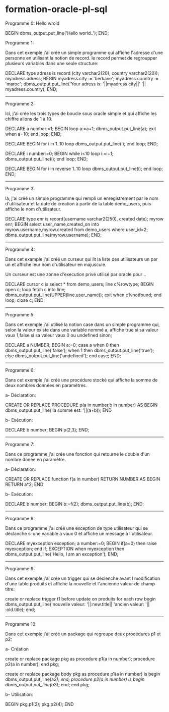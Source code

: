 # formation-oracle-pl-sql


Programme 0: Hello wrold

BEGIN
dbms_output.put_line('Hello world..');
END;

Programme 1:

Dans cet exemple j'ai créé un simple programme qui affiche l'adresse d'une personne en utilisant la notion de record.
le record permet de regroupper plusieurs variables dans une seule structure:

DECLARE
type adress is record (city varchar2(20), country varchar2(20));
myadress adress;
BEGIN
myadress.city := 'berkane';
myadress.country := 'maroc';
dbms_output.put_line('Your adress is: '||myadress.city||' '|| myadress.country);
END;

-------------------------
Programme 2:

Ici, j'ai crée les trois types de boucle sous oracle simple et qui affiche les chiffre allons de 1 à 10.

DECLARE
a number:=1;
BEGIN
loop
a:=a+1;
dbms_output.put_line(a);
exit when a=10;
end loop;
END;

DECLARE
BEGIN
for i in 1..10 loop
dbms_output.put_line(i);
end loop;
END;


DECLARE
i number:=0;
BEGIN
while i<10 loop
i:=i+1;
dbms_output.put_line(i);
end loop;
END;


DECLARE
BEGIN
for i in reverse 1..10 loop
dbms_output.put_line(i);
end loop;
END;


------------------------
Programme 3:

là, j'ai créé un simple programme qui rempli un enregistrement par le nom d'utilisateur et la date de creation à partir
de la table demo_users, puis affiche le nom d'utilisateur.

DECLARE
type enr is record(username varchar2(250), created date);
myrow enr;
BEGIN
select user_name,created_on into myrow.username,myrow.created
from demo_users
where user_id=2;
dbms_output.put_line(myrow.username);
END;

---------------------------
Programme 4:

Dans cet example j'ai créé un curseur qui lit la liste des utilisateurs un par un
 et affiche leur nom d'utilisateur en majuscule.

Un curseur est une zonne d'execution privé utilisé par oracle pour ..

DECLARE
cursor c is select * from demo_users;
line c%rowtype;
BEGIN
open c;
loop
fetch c into line;
dbms_output.put_line(UPPER(line.user_name));
exit when c%notfound;
end loop;
close c;
END;

----------------------------
Programme 5:

Dans cet exemple j'ai utilisé la notion case dans un simple programme qui, selon la valeur existe dans 
une variable nommé a, affiche true si sa valeur vaux 1,false si sa valeur vaux 0 ou undefined sinon;

DECLARE
a NUMBER;
BEGIN
a:=0;
case a
when 0 then dbms_output.put_line('false');
when 1 then dbms_output.put_line('true');
else dbms_output.put_line('undefined');
end case;
END;

---------------------------
Programme 6:

Dans cet exemple j'ai créé une procédure stocké qui affiche la somme de deux nombres données en paramétres.


a- Déclaration:

CREATE OR REPLACE PROCEDURE p(a in number,b in number)
AS
BEGIN
dbms_output.put_line('la somme est: '||(a+b));
END

b- Exécution:

DECLARE 
b number;
BEGIN
p(2,3);
END;

-----------------------
Programme 7:

Dans ce programme j'ai crée une fonction qui retourne le double d'un nombre donée en paramètre.

a- Déclaration:

CREATE OR REPLACE function f(a in number) RETURN NUMBER
AS
BEGIN
RETURN a*2;
END


b- Exécution:

DECLARE 
b number;
BEGIN
b:=f(2);
dbms_output.put_line(b);
END;

------------------------
Programme 8:

Dans ce programme j'ai créé une exception de type utilisateur qui se déclanche si une variable a vaux 0
et affiche un message à l'utilisateur.

DECLARE
myexception exception;
a number:=0;
BEGIN
if(a=0) then raise myexception;
end if;
EXCEPTION
when myexception then dbms_output.put_line('Hello, I am an exception');
END;



------------------------
Programme 9:

Dans cet exemple j'ai crée un trigger qui se déclenche avant l modification d'une table produits et 
affiche la nouvelle et l'ancienne valeur de champ titre:

create or replace trigger t1
before update on produits
for each row
begin
dbms_output.put_line('nouvelle valeur: '||:new.title|| 'ancien valeur: '|| :old.title);
end;


----------------------

Programme 10:

Dans cet exemple j'ai créé un package qui regroupe deux procédures p1 et p2:

a- Création

create or replace package  pkg as
procedure p1(a in number);
procedure p2(a in number);
end pkg;

create or replace package body pkg as
procedure p1(a in number) is
begin 
dbms_output.put_line(a*2);
end;
procedure p2(a in number) is
begin 
dbms_output.put_line(a*3);
end;
end pkg;

b- Utilisation:

BEGIN
pkg.p1(2);
pkg.p2(4);
END

